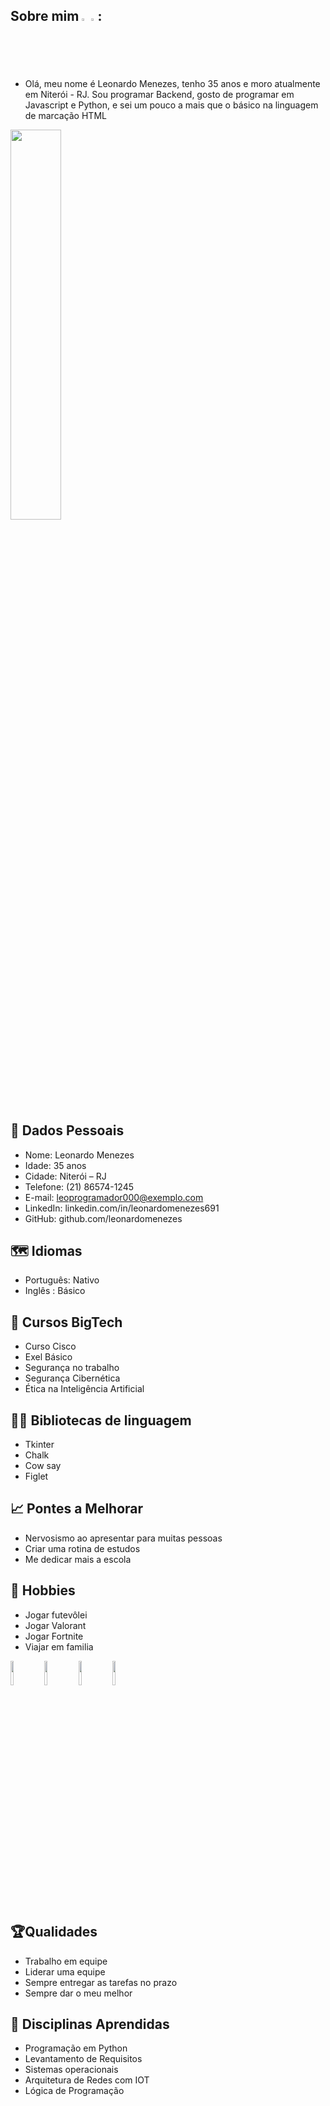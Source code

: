 ## Sobre mim <img src="https://upload.wikimedia.org/wikipedia/commons/thumb/9/99/Unofficial_JavaScript_logo_2.svg/2048px-Unofficial_JavaScript_logo_2.svg.png" width="2%"> <img src="https://upload.wikimedia.org/wikipedia/commons/thumb/c/c3/Python-logo-notext.svg/640px-Python-logo-notext.svg.png" width="2%">:
- Olá, meu nome é Leonardo Menezes, tenho 35 anos e moro atualmente em Niterói - RJ. Sou programar Backend, gosto de programar em Javascript e Python, e sei um pouco a mais que o básico na linguagem de marcação HTML



<img src="https://www.in2code.de/fileadmin/_processed_/0/b/csm_code_javascript_49d002a67e.webp" width="40%">

## 👤 Dados Pessoais 
- Nome: Leonardo Menezes
- Idade: 35 anos
- Cidade: Niterói – RJ 
- Telefone: (21) 86574-1245
- E-mail: leoprogramador000@exemplo.com
- LinkedIn: linkedin.com/in/leonardomenezes691
- GitHub: github.com/leonardomenezes

## 🗺️ Idiomas
- Português: Nativo
- Inglês : Básico

## 📓 Cursos BigTech 
- Curso Cisco
- Exel Básico
- Segurança no trabalho
- Segurança Cibernética
- Ética na Inteligência Artificial
## 🧑‍💻 Bibliotecas de linguagem
- Tkinter
- Chalk
- Cow say
- Figlet

## 📈 Pontes a Melhorar 
- Nervosismo ao apresentar para muitas pessoas
- Criar uma rotina de estudos 
- Me dedicar mais a escola

## 🎨 Hobbies
- Jogar futevôlei
- Jogar Valorant
- Jogar Fortnite
- Viajar em familia

<img src="https://jornalismorio.espm.br/wp-content/uploads/2021/09/bola-e-rede-futevolei.jpeg" width="10%">
<img src="https://upload.wikimedia.org/wikipedia/commons/f/fc/Valorant_logo_-_pink_color_version.svg" width="10%">
<img src="https://upload.wikimedia.org/wikipedia/commons/7/7c/Fortnite_F_lettermark_logo.png" width="10%">
<img src="https://cdn-clubecandeias.s3.sa-east-1.amazonaws.com/uploads/2019/06/destinos-bacanas-para-viajar-em-familia.jpg" width="10%">




## 🏆Qualidades
- Trabalho em equipe
- Liderar uma equipe
- Sempre entregar as tarefas no prazo
- Sempre dar o meu melhor

## 👾 Disciplinas Aprendidas
- Programação em Python
- Levantamento de Requisitos 
- Sistemas operacionais 
- Arquitetura de Redes com IOT
- Lógica de Programação

